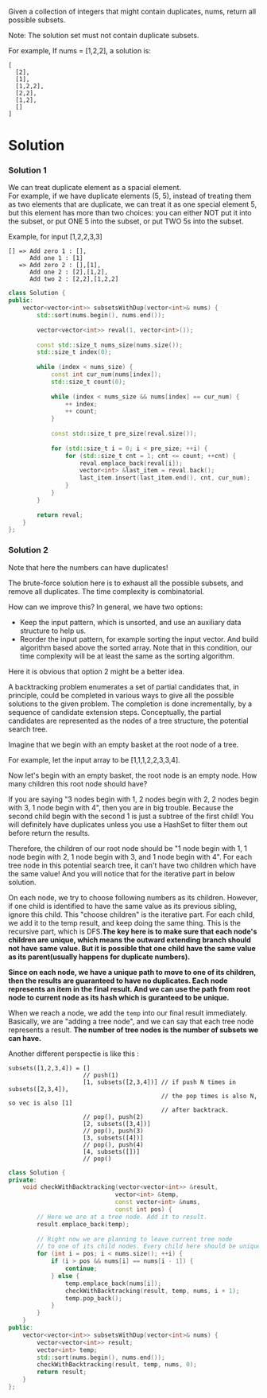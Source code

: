 Given a collection of integers that might contain duplicates, nums, return all possible subsets.

Note: The solution set must not contain duplicate subsets.

For example,
If nums = [1,2,2], a solution is:

```
[
  [2],
  [1],
  [1,2,2],
  [2,2],
  [1,2],
  []
]
```

# Solution

### Solution 1 

We can treat duplicate element as a spacial element.   
For example, if we have duplicate elements (5, 5), instead of treating them as two elements that are duplicate, we can treat it as one special element 5, but this element has more than two choices: you can either NOT put it into the subset, or put ONE 5 into the subset, or put TWO 5s into the subset. 

Example, for input [1,2,2,3,3]  

```
[] => Add zero 1 : [], 
      Add one 1 : [1]  
   => Add zero 2 : [],[1],
      Add one 2 : [2],[1,2],  
      Add two 2 : [2,2],[1,2,2]
```


```cpp
class Solution {
public:
    vector<vector<int>> subsetsWithDup(vector<int>& nums) {
        std::sort(nums.begin(), nums.end());
        
        vector<vector<int>> reval(1, vector<int>());
        
        const std::size_t nums_size(nums.size());
        std::size_t index(0);
        
        while (index < nums_size) {
            const int cur_num(nums[index]);
            std::size_t count(0);
            
            while (index < nums_size && nums[index] == cur_num) {
                ++ index;
                ++ count;
            }
            
            const std::size_t pre_size(reval.size());
            
            for (std::size_t i = 0; i < pre_size; ++i) {
                for (std::size_t cnt = 1; cnt <= count; ++cnt) {
                    reval.emplace_back(reval[i]);
                    vector<int> &last_item = reval.back(); 
                    last_item.insert(last_item.end(), cnt, cur_num);
                }                
            }
        }
        
        return reval;
    }
};
```

### Solution 2 

Note that here the numbers can have duplicates!

The brute-force solution here is to exhaust all the possible subsets, and remove all duplicates. The time complexity is combinatorial.

How can we improve this?   In general, we have two options:

* Keep the input pattern, which is unsorted, and use an auxiliary data structure to help us.  
* Reorder the input pattern, for example sorting the input vector. And build algorithm based above the sorted array. Note that in this condition, our time complexity will be at least the same as the sorting algorithm.  

Here it is obvious that option 2 might be a better idea.  

A backtracking problem enumerates a set of partial candidates that, in principle, could be completed in various ways to give all the possible solutions to the given problem. The completion is done incrementally, by a sequence of candidate extension steps. Conceptually, the partial candidates are represented as the nodes of a tree structure, the potential search tree.

Imagine that we begin with an empty basket at the root node of a tree. 

For example, let the input array to be [1,1,1,2,2,3,3,4].

Now let's begin with an empty basket, the root node is an empty node. How many children this root node should have?

If you are saying "3 nodes begin with 1, 2 nodes begin with 2, 2 nodes begin with 3, 1 node begin with 4", then  you are in big trouble. Because the second child begin with the second 1 is just a subtree of the first child! You will definitely have duplicates unless you use a HashSet to filter them out before return the results.

Therefore, the children of our root node should be "1 node begin with 1, 1 node begin with 2, 1 node begin with 3, and 1 node begin with 4". For each tree node in this potential search tree, it can't have two children which have the same value! And you will notice that for the iterative part in below solution.

On each node, we try to choose following numbers as its children. However, if one child is identified to have the same value as its previous sibling, ignore this child. This "choose children" is the iterative part. For each child, we add it to the temp result, and keep doing the same thing. This is the recursive part, which is DFS.__The key here is to make sure that each node's children are unique, which means the outward extending branch should not have same value. But it is possible that one child have the same value as its parent(usually happens for duplicate numbers).__ 

__Since on each node, we have a unique path to move to one of its children, then the results are guaranteed to have no duplicates. Each node represents an item in the final result. And we can use the path from root node to current node as its hash which is guranteed to be unique.__

When we reach a node, we add the ```temp``` into our final result immediately. Basically, we are "adding a tree node", and we can say that each tree node represents a result. __The number of tree nodes is the number of subsets we can have.__

Another different perspectie is like this :

```      
subsets([1,2,3,4]) = []
                     // push(1)
                     [1, subsets([2,3,4])] // if push N times in subsets([2,3,4]), 
                                           // the pop times is also N, so vec is also [1] 
                                           // after backtrack.
                     // pop(), push(2)
                     [2, subsets([3,4])]
                     // pop(), push(3)
                     [3, subsets([4])]
                     // pop(), push(4)
                     [4, subsets([])]
                     // pop()
```


                     
```cpp
class Solution {
private:
    void checkWithBacktracking(vector<vector<int>> &result,
                              vector<int> &temp,
                              const vector<int> &nums,
                              const int pos) {
        // Here we are at a tree node. Add it to result.
        result.emplace_back(temp);
        
        // Right now we are planning to leave current tree node
        // to one of its child nodes. Every child here should be unique!
        for (int i = pos; i < nums.size(); ++i) {
            if (i > pos && nums[i] == nums[i - 1]) {
                continue;
            } else {
                temp.emplace_back(nums[i]);
                checkWithBacktracking(result, temp, nums, i + 1);
                temp.pop_back();
            }
        }
    }
public:
    vector<vector<int>> subsetsWithDup(vector<int>& nums) {
        vector<vector<int>> result;
        vector<int> temp;
        std::sort(nums.begin(), nums.end());
        checkWithBacktracking(result, temp, nums, 0);
        return result;
    }
};
```
